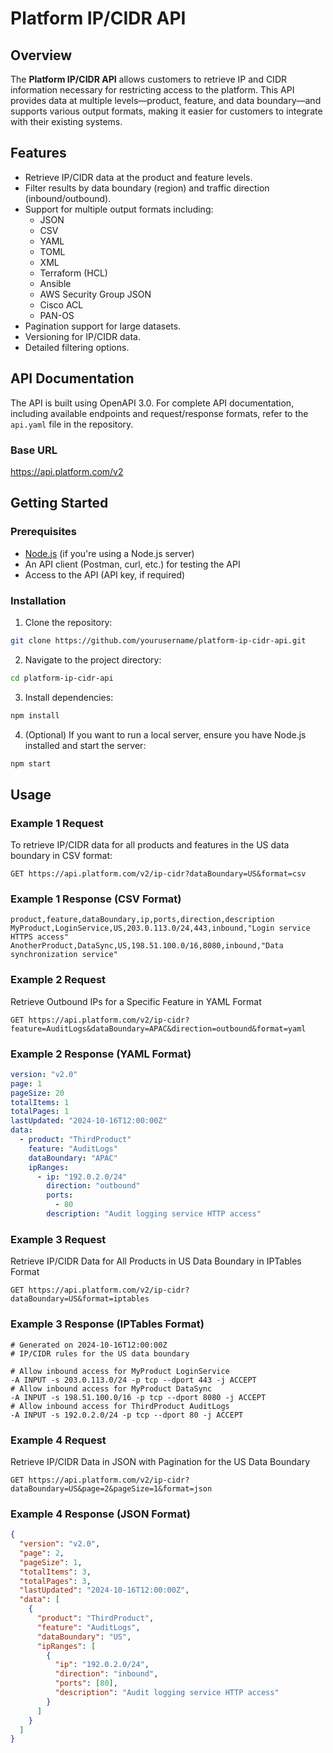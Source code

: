 # Platform IP/CIDR API

## Overview

The **Platform IP/CIDR API** allows customers to retrieve IP and CIDR information necessary for restricting access to the platform. This API provides data at multiple levels—product, feature, and data boundary—and supports various output formats, making it easier for customers to integrate with their existing systems.

## Features

- Retrieve IP/CIDR data at the product and feature levels.
- Filter results by data boundary (region) and traffic direction (inbound/outbound).
- Support for multiple output formats including:
  - JSON
  - CSV
  - YAML
  - TOML
  - XML
  - Terraform (HCL)
  - Ansible
  - AWS Security Group JSON
  - Cisco ACL
  - PAN-OS
- Pagination support for large datasets.
- Versioning for IP/CIDR data.
- Detailed filtering options.

## API Documentation

The API is built using OpenAPI 3.0. For complete API documentation, including available endpoints and request/response formats, refer to the `api.yaml` file in the repository.

### Base URL

https://api.platform.com/v2



## Getting Started

### Prerequisites

- [Node.js](https://nodejs.org/) (if you're using a Node.js server)
- An API client (Postman, curl, etc.) for testing the API
- Access to the API (API key, if required)

### Installation

1. Clone the repository:

```bash
git clone https://github.com/yourusername/platform-ip-cidr-api.git
```

2. Navigate to the project directory:

```bash
cd platform-ip-cidr-api
```

3. Install dependencies:

```bash
npm install
```

4. (Optional) If you want to run a local server, ensure you have Node.js installed and start the server:

```bash
npm start
```

## Usage
### Example 1 Request
To retrieve IP/CIDR data for all products and features in the US data boundary in CSV format:

```http
GET https://api.platform.com/v2/ip-cidr?dataBoundary=US&format=csv
```

### Example 1 Response (CSV Format)
```csv
product,feature,dataBoundary,ip,ports,direction,description
MyProduct,LoginService,US,203.0.113.0/24,443,inbound,"Login service HTTPS access"
AnotherProduct,DataSync,US,198.51.100.0/16,8080,inbound,"Data synchronization service"
```

### Example 2 Request
Retrieve Outbound IPs for a Specific Feature in YAML Format

```http
GET https://api.platform.com/v2/ip-cidr?feature=AuditLogs&dataBoundary=APAC&direction=outbound&format=yaml
```
### Example 2 Response (YAML Format)
```yaml
version: "v2.0"
page: 1
pageSize: 20
totalItems: 1
totalPages: 1
lastUpdated: "2024-10-16T12:00:00Z"
data:
  - product: "ThirdProduct"
    feature: "AuditLogs"
    dataBoundary: "APAC"
    ipRanges:
      - ip: "192.0.2.0/24"
        direction: "outbound"
        ports:
          - 80
        description: "Audit logging service HTTP access"
```

### Example 3 Request
Retrieve IP/CIDR Data for All Products in US Data Boundary in IPTables Format

```http
GET https://api.platform.com/v2/ip-cidr?dataBoundary=US&format=iptables
```
### Example 3 Response (IPTables Format)
```plaintext
# Generated on 2024-10-16T12:00:00Z
# IP/CIDR rules for the US data boundary

# Allow inbound access for MyProduct LoginService
-A INPUT -s 203.0.113.0/24 -p tcp --dport 443 -j ACCEPT
# Allow inbound access for MyProduct DataSync
-A INPUT -s 198.51.100.0/16 -p tcp --dport 8080 -j ACCEPT
# Allow inbound access for ThirdProduct AuditLogs
-A INPUT -s 192.0.2.0/24 -p tcp --dport 80 -j ACCEPT
```



### Example 4 Request
Retrieve IP/CIDR Data in JSON with Pagination for the US Data Boundary

```http
GET https://api.platform.com/v2/ip-cidr?dataBoundary=US&page=2&pageSize=1&format=json

```
### Example 4 Response (JSON Format)

```json
{
  "version": "v2.0",
  "page": 2,
  "pageSize": 1,
  "totalItems": 3,
  "totalPages": 3,
  "lastUpdated": "2024-10-16T12:00:00Z",
  "data": [
    {
      "product": "ThirdProduct",
      "feature": "AuditLogs",
      "dataBoundary": "US",
      "ipRanges": [
        {
          "ip": "192.0.2.0/24",
          "direction": "inbound",
          "ports": [80],
          "description": "Audit logging service HTTP access"
        }
      ]
    }
  ]
}
```



